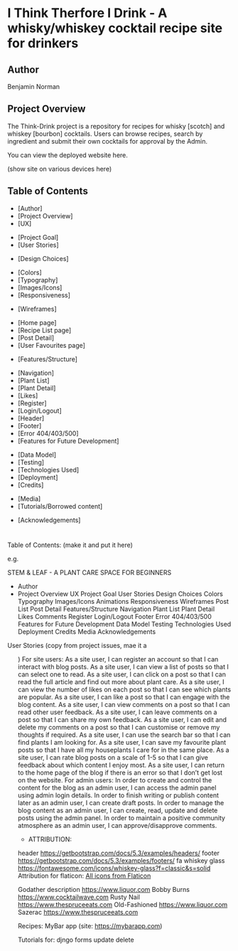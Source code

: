 # I Think Therfore I Drink - A whisky/whiskey cocktail recipe site for drinkers

## Author
Benjamin Norman

## Project Overview
The Think-Drink project is a repository for recipes for whisky [scotch] and whiskey [bourbon] cocktails. Users can browse recipes, search by ingredient and submit their own cocktails for approval by the Admin. 

You can view the deployed website here.

(show site on various devices here)

## Table of Contents
* [Author]
* [Project Overview]
* [UX]
+ [Project Goal]
+ [User Stories]
* [Design Choices]
+ [Colors]
+ [Typography]
+ [Images/Icons]
+ [Responsiveness]
* [Wireframes]
+ [Home page]
+ [Recipe List page]
+ [Post Detail]
+ [User Favourites page]
* [Features/Structure]
+ [Navigation]
+ [Plant List]
+ [Plant Detail]
+ [Likes]
+ [Register]
+ [Login/Logout]
+ [Header]
+ [Footer]
+ [Error 404/403/500]
+ [Features for Future Development]
* [Data Model]
* [Testing]
* [Technologies Used]
* [Deployment]
* [Credits]
+ [Media]
+ [Tutorials/Borrowed content]
* [Acknowledgements]

# 
Table of Contents:
(make it and put it here)

e.g. 

STEM & LEAF - A PLANT CARE SPACE FOR BEGINNERS
* Author
* Project Overview
UX
Project Goal
User Stories
Design Choices
Colors
Typography
Images/Icons
Animations
Responsiveness
Wireframes
Post List
Post Detail
Features/Structure
Navigation
Plant List
Plant Detail
Likes
Comments
Register
Login/Logout
Footer
Error 404/403/500
Features for Future Development
Data Model
Testing
Technologies Used
Deployment
Credits
Media
Acknowledgements


User Stories (copy from project issues, mae it a <ul>)
For site users:
As a site user, I can register an account so that I can interact with blog posts.
As a site user, I can view a list of posts so that I can select one to read.
As a site user, I can click on a post so that I can read the full article and find out more about plant care.
As a site user, I can view the number of likes on each post so that I can see which plants are popular.
As a site user, I can like a post so that I can engage with the blog content.
As a site user, I can view comments on a post so that I can read other user feedback.
As a site user, I can leave comments on a post so that I can share my own feedback.
As a site user, I can edit and delete my comments on a post so that I can customise or remove my thoughts if required.
As a site user, I can use the search bar so that I can find plants I am looking for.
As a site user, I can save my favourite plant posts so that I have all my houseplants I care for in the same place.
As a site user, I can rate blog posts on a scale of 1-5 so that I can give feedback about which content I enjoy most.
As a site user, I can return to the home page of the blog if there is an error so that I don’t get lost on the website.
For admin users:
In order to create and control the content for the blog as an admin user, I can access the admin panel using admin login details.
In order to finish writing or publish content later as an admin user, I can create draft posts.
In order to manage the blog content as an admin user, I can create, read, update and delete posts using the admin panel.
In order to maintain a positive community atmosphere as an admin user, I can approve/disapprove comments.



* ATTRIBUTION:


header
https://getbootstrap.com/docs/5.3/examples/headers/
footer
https://getbootstrap.com/docs/5.3/examples/footers/
fa whiskey glass
https://fontawesome.com/icons/whiskey-glass?f=classic&s=solid
Attribution for flaticon: 
<a href="https://www.flaticon.com/free-icons/" title="flatiron icons">All icons from Flaticon</a>


Godather description 
https://www.liquor.com
Bobby Burns
https://www.cocktailwave.com
Rusty Nail
https://www.thespruceeats.com
Old-Fashioned
https://www.liquor.com
Sazerac
https://www.thespruceeats.com




Recipes:
MyBar app (site: https://mybarapp.com)

Tutorials for:
djngo forms
update
delete
